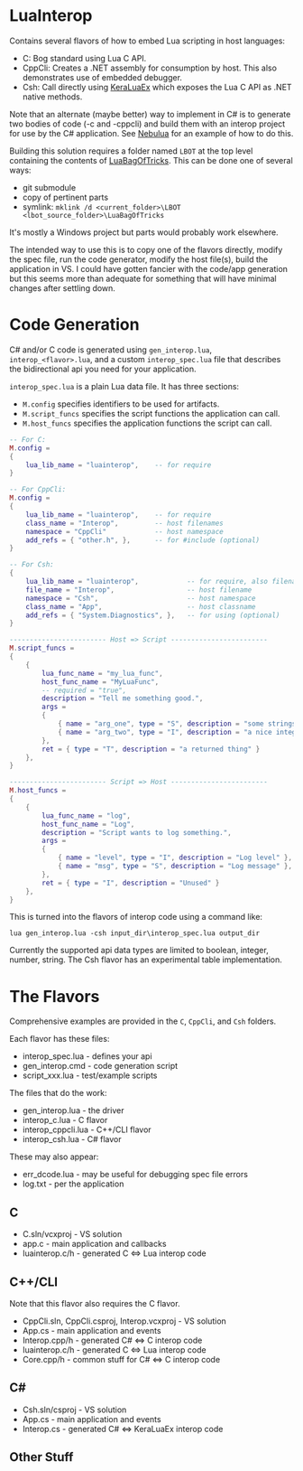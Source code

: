 # LuaInterop

Contains several flavors of how to embed Lua scripting in host languages:

- C: Bog standard using Lua C API.
- CppCli: Creates a .NET assembly for consumption by host. This also demonstrates use of embedded debugger.
- Csh: Call directly using [KeraLuaEx](KeraLuaEx/README.md) which exposes the Lua C API as .NET native methods.

Note that an alternate (maybe better) way to implement in C# is to generate two bodies of code (-c and -cppcli)
and build them with an interop project for use by the C# application.
See [Nebulua](https://github.com/cepthomas/Nebulua) for an example of how to do this.


Building this solution requires a folder named `LBOT` at the top level containing the contents of
  [LuaBagOfTricks](https://github.com/cepthomas/LuaBagOfTricks). This can be done one of several ways:
  - git submodule
  - copy of pertinent parts
  - symlink: `mklink /d <current_folder>\LBOT <lbot_source_folder>\LuaBagOfTricks`

It's mostly a Windows project but parts would probably work elsewhere.

The intended way to use this is to copy one of the flavors directly, modify the spec file, run the code generator,
modify the host file(s), build the application in VS.
I could have gotten fancier with the code/app generation but this seems more than adequate for something that
will have minimal changes after settling down.

# Code Generation

C# and/or C code is generated using `gen_interop.lua`, `interop_<flavor>.lua`, and a custom `interop_spec.lua`
file that describes the bidirectional api you need for your application.

`interop_spec.lua` is a plain Lua data file. It has three sections:
  - `M.config` specifies identifiers to be used for artifacts.
  - `M.script_funcs` specifies the script functions the application can call.
  - `M.host_funcs` specifies the application functions the script can call.

```lua
-- For C:
M.config =
{
    lua_lib_name = "luainterop",    -- for require
}

-- For CppCli:
M.config =
{
    lua_lib_name = "luainterop",    -- for require
    class_name = "Interop",         -- host filenames
    namespace = "CppCli"            -- host namespace
    add_refs = { "other.h", },      -- for #include (optional)
}

-- For Csh:
{
    lua_lib_name = "luainterop",            -- for require, also filename
    file_name = "Interop",                  -- host filename
    namespace = "Csh",                      -- host namespace
    class_name = "App",                     -- host classname
    add_refs = { "System.Diagnostics", },   -- for using (optional)
}

------------------------ Host => Script ------------------------
M.script_funcs =
{
    {
        lua_func_name = "my_lua_func",
        host_func_name = "MyLuaFunc",
        -- required = "true",
        description = "Tell me something good.",
        args =
        {
            { name = "arg_one", type = "S", description = "some strings" },
            { name = "arg_two", type = "I", description = "a nice integer" },
        },
        ret = { type = "T", description = "a returned thing" }
    },
}

------------------------ Script => Host ------------------------
M.host_funcs =
{
    {
        lua_func_name = "log",
        host_func_name = "Log",
        description = "Script wants to log something.",
        args =
        {
            { name = "level", type = "I", description = "Log level" },
            { name = "msg", type = "S", description = "Log message" },
        },
        ret = { type = "I", description = "Unused" }
    },
}
```

This is turned into the flavors of interop code using a command like:
```
lua gen_interop.lua -csh input_dir\interop_spec.lua output_dir
```

Currently the supported api data types are limited to boolean, integer, number, string.
The Csh flavor has an experimental table implementation.

# The Flavors

Comprehensive examples are provided in the `C`, `CppCli`, and `Csh` folders.

Each flavor has these files:
- interop_spec.lua - defines your api
- gen_interop.cmd - code generation script
- script_xxx.lua - test/example scripts

The files that do the work:
- gen_interop.lua - the driver
- interop_c.lua - C flavor
- interop_cppcli.lua - C++/CLI flavor
- interop_csh.lua - C# flavor

These may also appear:
- err_dcode.lua - may be useful for debugging spec file errors
- log.txt - per the application

## C
- C.sln/vcxproj - VS solution
- app.c - main application and callbacks
- luainterop.c/h - generated C <=> Lua interop code

## C++/CLI
Note that this flavor also requires the C flavor.

- CppCli.sln, CppCli.csproj, Interop.vcxproj - VS solution
- App.cs - main application and events
- Interop.cpp/h - generated C# <=> C interop code
- luainterop.c/h - generated C <=> Lua interop code
- Core.cpp/h - common stuff for C# <=> C interop code

## C#   
- Csh.sln/csproj - VS solution
- App.cs - main application and events
- Interop.cs - generated C# <=> KeraLuaEx interop code

## Other Stuff

